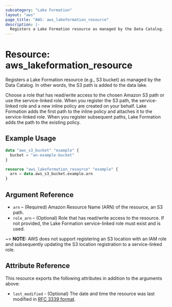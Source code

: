 ```yaml
---
subcategory: "Lake Formation"
layout: "aws"
page_title: "AWS: aws_lakeformation_resource"
description: |-
  Registers a Lake Formation resource as managed by the Data Catalog.
---
```


# Resource: aws_lakeformation_resource

Registers a Lake Formation resource (e.g., S3 bucket) as managed by the Data Catalog. In other words, the S3 path is added to the data lake.

Choose a role that has read/write access to the chosen Amazon S3 path or use the service-linked role. When you register the S3 path, the service-linked role and a new inline policy are created on your behalf. Lake Formation adds the first path to the inline policy and attaches it to the service-linked role. When you register subsequent paths, Lake Formation adds the path to the existing policy.

## Example Usage

```terraform
data "aws_s3_bucket" "example" {
  bucket = "an-example-bucket"
}

resource "aws_lakeformation_resource" "example" {
  arn = data.aws_s3_bucket.example.arn
}
```

## Argument Reference

* `arn` – (Required) Amazon Resource Name (ARN) of the resource, an S3 path.
* `role_arn` – (Optional) Role that has read/write access to the resource. If not provided, the Lake Formation service-linked role must exist and is used.

~> **NOTE:** AWS does not support registering an S3 location with an IAM role and subsequently updating the S3 location registration to a service-linked role.

## Attribute Reference

This resource exports the following attributes in addition to the arguments above:

* `last_modified` - (Optional) The date and time the resource was last modified in [RFC 3339 format](https://tools.ietf.org/html/rfc3339#section-5.8).
